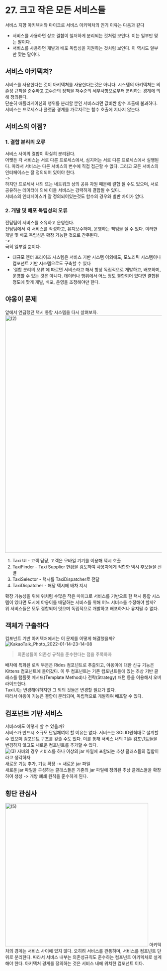 # 27. 크고 작은 모든 서비스들
서비스 지향 아키텍처와 마이크로 서비스 아키텍처의 인기 이유는 다음과 같다
 - 서비스를 사용하면 상호 결합이 철저하게 분리되는 것처럼 보인다. 이는 일부만 맞는 말이다.
 - 서비스를 사용하면 개발과 배포 독립성을 지원하는 것처럼 보인다. 이 역시도 일부만 맞는 말이다.


## 서비스 아키텍처?
서비스를 사용한다는 것이 아키텍처를 사용한다는것은 아니다. 시스템의 아키텍처는 의존성 규칙을 준수하고 고수준의 정책을 저수준의 세부사항으로부터 분리하는 경계에 의해 정의된다.  
단순히 애플리케이션의 행위를 분리할 뿐인 서비스라면 값비싼 함수 호출에 불과하다.  
서비스는 프로세스나 플랫폼 경계를 가로지르는 함수 호출에 지나지 않는다.  

## 서비스의 이점?
### 1. 결합 분리의 오류
서비스 사이의 결합이 확실히 분리된다.  
어쨋든 각 서비스는 서로 다른 프로세스에서, 심지어는 서로 다른 프로세스에서 실행된다. 따라서 서비스는 다른 서비스의 변수에 직접 접근할 수 없다. 그리고 모든 서비스의 인터페이스는 잘 정의되어 있어야 한다.  
->  
하지만 프로세서 내의 또는 네트워크 상의 공유 자원 때문에 결합 될 수도 있으며, 서로 공유하는 데이터에 의해 이들 서비스는 강력하게 결합될 수 있다..  
서비스의 인터페이스가 잘 정의되어있는것도 함수의 경우와 별반 차이가 없다.  
### 2. 개발 및 배포 독립성의 오류
전담팀이 서비스를 소유하고 운영한다.  
전담팀에서 각 서비스를 작성하고, 유지보수하며, 운영하는 책임을 질 수 있다. 이러한 개발 및 배포 독립성은 확장 가능한 것으로 간주된다.  
->   
극히 일부일 뿐이다.
 - 대규모 엔터 프라이즈 시스템은 서비스 기반 시스템 이외에도, 모노리틱 시스템이나 컴포넌트 기반 시스템으로도 구축할 수 있다
 - '결합 분리의 오류'에 따르면 서비스라고 해서 항상 독립적으로 개발하고, 배포하며, 운영할 수 있는 것은 아니다. 데이터나 행위에서 어느 정도 결합되어 있다면 결합된 정도에 맞게 개발, 배포, 운영을 조정해야만 한다. 

## 야옹이 문제
앞에서 언급했던 택시 통합 시스템을 다시 살펴보자.  
<img width="763" alt="(2)" src="https://user-images.githubusercontent.com/60125719/149528205-fe01bb54-1567-4ddc-8b77-4229688776fe.png">
1. Taxi UI - 고객 담당, 고객은 모바일 기기를 이용해 택시 호출
2. TaxiFinder - Taxi Supplier 현황을 검토하여 사용자에게 적합한 택시 후보들을 선별
3. TaxiSelector - 택시를 TaxiDispatcher로 전달
4. TaxiDispatcher - 해당 택시에 배차 지시

확장 가능성을 위해 위처럼 수많은 작은 마이크로 서비스를 기반으로 한 택시 통합 시스템이 있다면 도시에 야옹이를 배달하는 서비스를 위해 어느 서비스를 수정해야 할까?  
위 서비스들은 모두 결합되어 잇으며 독립적으로 개발하고 배포하거나 유지될 수 없다.

## 객체가 구출하다
컴포넌트 기반 아키텍처에서는 이 문제를 어떻게 해결했을까?
![KakaoTalk_Photo_2022-01-14-23-14-08](https://user-images.githubusercontent.com/60125719/149529281-a1384a3c-bfc5-4743-996f-97a7bbde9269.jpeg)
> 의존성들이 의존성 규칙을 준수한다는 점을 주목하자

배차에 특화된 로직 부분은 Rides 컴포넌트로 추출되고, 야옹이에 대한 신규 기능은 Kittens 컴포넌트에 들어갔다. 이 두 컴포넌트는 기존 컴포넌트들에 있는 추상 기반 클래스를 탬플릿 메서드(Template Method)나 전략(Strategy) 패턴 등을 이용해서 오버라이드한다.  
TaxiUI는 변경해야하지만 그 외의 것들은 변경할 필요가 없다.  
따라서 야옹이 기능은 결합이 분리되며, 독립적으로 개발하여 배포할 수 있다. 

## 컴포넌트 기반 서비스
서비스에도 이렇게 할 수 있을까?  
서비스가 반드시 소규모 단일체여야 할 이유는 없다. 서비스는 SOLID원칙대로 설계할 수 있으며 컴포넌트 구조를 갖출 수도 있다. 이를 통해 서비스 내의 기존 컴포넌트들을 변경하지 않고도 새로운 컴포넌트를 추가할 수 있다.  
![(3)](https://user-images.githubusercontent.com/60125719/149531659-5230d0c1-7058-4f76-bacc-bac48b0cfff3.jpeg)
자바의 경우 서비스를 하나 이상의 jar 파일에 포함되는 추상 클래스들의 집합이라고 생각하자  
새로운 기능 추가, 기능 확장 -> 새로운 jar 파일  
새로운 jar 파일을 구성하는 클래스들은 기존의 jar 파일에 정의된 추상 클래스들을 확장하여 생성 
-> 개방 폐쇄 원칙을 준수하게 된다.  

## 횡단 관심사
<img width="460" alt="(5)" src="https://user-images.githubusercontent.com/60125719/149532028-0c57f20b-80fb-4486-9fa9-7f92001893c1.png">
아키텍처의 경계는 서비스 사이에 있지 않다. 오히려 서비스를 관통하며, 서비스를 컴포넌트 단위로 분리한다.  
따라서 서비스 내부는 의존성규칙도 준수하는 컴포넌트 아키텍처로 설계해야 한다. 아키텍처 경계를 정의하는 것은 서비스 내에 위치한 컴포넌트 이다.




































